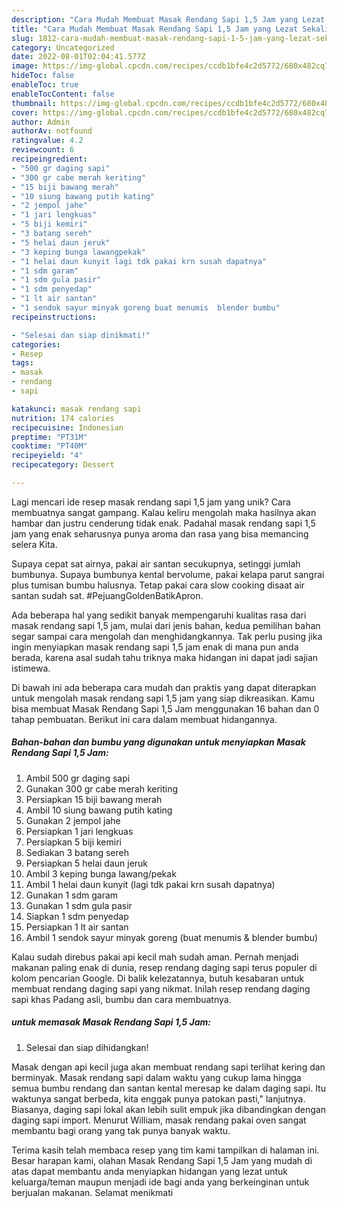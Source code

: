 ```yaml
---
description: "Cara Mudah Membuat Masak Rendang Sapi 1,5 Jam yang Lezat Sekali"
title: "Cara Mudah Membuat Masak Rendang Sapi 1,5 Jam yang Lezat Sekali"
slug: 1812-cara-mudah-membuat-masak-rendang-sapi-1-5-jam-yang-lezat-sekali
category: Uncategorized
date: 2022-08-01T02:04:41.577Z
image: https://img-global.cpcdn.com/recipes/ccdb1bfe4c2d5772/680x482cq70/masak-rendang-sapi-15-jam-foto-resep-utama.jpg
hideToc: false
enableToc: true
enableTocContent: false
thumbnail: https://img-global.cpcdn.com/recipes/ccdb1bfe4c2d5772/680x482cq70/masak-rendang-sapi-15-jam-foto-resep-utama.jpg
cover: https://img-global.cpcdn.com/recipes/ccdb1bfe4c2d5772/680x482cq70/masak-rendang-sapi-15-jam-foto-resep-utama.jpg
author: Admin
authorAv: notfound
ratingvalue: 4.2
reviewcount: 6
recipeingredient:
- "500 gr daging sapi"
- "300 gr cabe merah keriting"
- "15 biji bawang merah"
- "10 siung bawang putih kating"
- "2 jempol jahe"
- "1 jari lengkuas"
- "5 biji kemiri"
- "3 batang sereh"
- "5 helai daun jeruk"
- "3 keping bunga lawangpekak"
- "1 helai daun kunyit lagi tdk pakai krn susah dapatnya"
- "1 sdm garam"
- "1 sdm gula pasir"
- "1 sdm penyedap"
- "1 lt air santan"
- "1 sendok sayur minyak goreng buat menumis  blender bumbu"
recipeinstructions:

- "Selesai dan siap dinikmati!"
categories:
- Resep
tags:
- masak
- rendang
- sapi

katakunci: masak rendang sapi 
nutrition: 174 calories
recipecuisine: Indonesian
preptime: "PT31M"
cooktime: "PT40M"
recipeyield: "4"
recipecategory: Dessert

---
```





Lagi mencari ide resep masak rendang sapi 1,5 jam yang unik? Cara membuatnya sangat gampang. Kalau keliru mengolah maka hasilnya akan hambar dan justru cenderung tidak enak. Padahal masak rendang sapi 1,5 jam yang enak seharusnya punya aroma dan rasa yang bisa memancing selera Kita.





Supaya cepat sat airnya, pakai air santan secukupnya, setinggi jumlah bumbunya. Supaya bumbunya kental bervolume, pakai kelapa parut sangrai plus tumisan bumbu halusnya. Tetap pakai cara slow cooking disaat air santan sudah sat. #PejuangGoldenBatikApron.

Ada beberapa hal yang sedikit banyak mempengaruhi kualitas rasa dari masak rendang sapi 1,5 jam, mulai dari jenis bahan, kedua pemilihan bahan segar sampai cara mengolah dan menghidangkannya. Tak perlu pusing jika ingin menyiapkan masak rendang sapi 1,5 jam enak di mana pun anda berada, karena asal sudah tahu triknya maka hidangan ini dapat jadi sajian istimewa.






Di bawah ini ada beberapa cara mudah dan praktis yang dapat diterapkan untuk mengolah masak rendang sapi 1,5 jam yang siap dikreasikan. Kamu bisa membuat Masak Rendang Sapi 1,5 Jam menggunakan 16 bahan dan 0 tahap pembuatan. Berikut ini cara dalam membuat hidangannya.

<!--inarticleads1-->

##### Bahan-bahan dan bumbu yang digunakan untuk menyiapkan Masak Rendang Sapi 1,5 Jam:

1. Ambil 500 gr daging sapi
1. Gunakan 300 gr cabe merah keriting
1. Persiapkan 15 biji bawang merah
1. Ambil 10 siung bawang putih kating
1. Gunakan 2 jempol jahe
1. Persiapkan 1 jari lengkuas
1. Persiapkan 5 biji kemiri
1. Sediakan 3 batang sereh
1. Persiapkan 5 helai daun jeruk
1. Ambil 3 keping bunga lawang/pekak
1. Ambil 1 helai daun kunyit (lagi tdk pakai krn susah dapatnya)
1. Gunakan 1 sdm garam
1. Gunakan 1 sdm gula pasir
1. Siapkan 1 sdm penyedap
1. Persiapkan 1 lt air santan
1. Ambil 1 sendok sayur minyak goreng (buat menumis &amp; blender bumbu)


Kalau sudah direbus pakai api kecil mah sudah aman. Pernah menjadi makanan paling enak di dunia, resep rendang daging sapi terus populer di kolom pencarian Google. Di balik kelezatannya, butuh kesabaran untuk membuat rendang daging sapi yang nikmat. Inilah resep rendang daging sapi khas Padang asli, bumbu dan cara membuatnya. 

<!--inarticleads2-->

#####  untuk memasak Masak Rendang Sapi 1,5 Jam:


1. Selesai dan siap dihidangkan!

Masak dengan api kecil juga akan membuat rendang sapi terlihat kering dan berminyak. Masak rendang sapi dalam waktu yang cukup lama hingga semua bumbu rendang dan santan kental meresap ke dalam daging sapi. Itu waktunya sangat berbeda, kita enggak punya patokan pasti,&#34; lanjutnya. Biasanya, daging sapi lokal akan lebih sulit empuk jika dibandingkan dengan daging sapi import. Menurut William, masak rendang pakai oven sangat membantu bagi orang yang tak punya banyak waktu. 

Terima kasih telah membaca resep yang tim kami tampilkan di halaman ini. Besar harapan kami, olahan Masak Rendang Sapi 1,5 Jam yang mudah di atas dapat membantu anda menyiapkan hidangan yang lezat untuk keluarga/teman maupun menjadi ide bagi anda yang berkeinginan untuk berjualan makanan. Selamat menikmati
